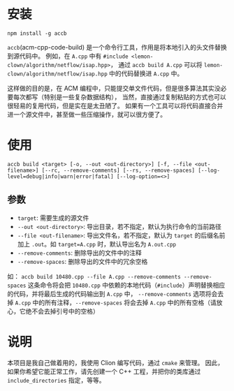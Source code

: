 # 安装
```
npm install -g accb
```


`accb`(acm-cpp-code-build) 是一个命令行工具，作用是将本地引入的头文件替换到源代码中。
例如，在 `A.cpp` 中有 `#include <lemon-clown/algorithm/netflow/isap.hpp>`，
通过 `accb build A.cpp` 可以将 `lemon-clown/algorithm/netflow/isap.hpp` 中的代码替换进 `A.cpp` 中。

这样做的目的是，在 ACM 编程中，只能提交单文件代码，但是很多算法其实没必要每次都写（特别是一些复杂数据结构），
当然，直接通过复制粘贴的方式也可以很轻易的复用代码，但是实在是太丑陋了。
如果有一个工具可以将代码直接合并进一个源文件中，甚至做一些压缩操作，就可以很方便了。


# 使用
```
accb build <target> [-o, --out <out-directory>] [-f, --file <out-filename>] [--rc, --remove-comments] [--rs, --remove-spaces] [--log-level=debug|info|warn|error|fatal] [--log-option=<>]
```

## 参数
* `target`: 需要生成的源文件
* `--out <out-directory>`: 导出目录，若不指定，默认为执行命令的当前路径
* `--file <out-filename>`: 导出文件名，若不指定，默认为 `target` 的后缀名前加上 `.out`。如 `target=A.cpp` 时，默认导出名为 `A.out.cpp`
* `--remove-comments`: 删除导出的文件中的注释
* `--remove-spaces`: 删除导出的文件中的冗余空格


如： `accb build 10480.cpp --file A.cpp --remove-comments --remove-spaces`
这条命令将会把 `10480.cpp` 中依赖的本地代码（`#include`）声明替换相应的代码，并将最后生成的代码输出到 `A.cpp` 中，
`--remove-comments` 选项将会去掉 `A.cpp` 中的所有注释，`--remove-spaces` 将会去掉 `A.cpp` 中的所有空格（请放心，它绝不会去掉引号中的空格）



# 说明
本项目是我自己做着用的，我使用 Clion 编写代码，通过 `cmake` 来管理。
因此，如果你希望它能正常工作，请先创建一个 C++ 工程，并把你的类库通过 `include_directories` 指定，等等。
